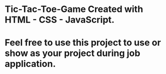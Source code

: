 # Tic-Tac-Toe-Game Created with HTML - CSS - JavaScript.
# Feel free to use this project to use or show as your project during job application. 

